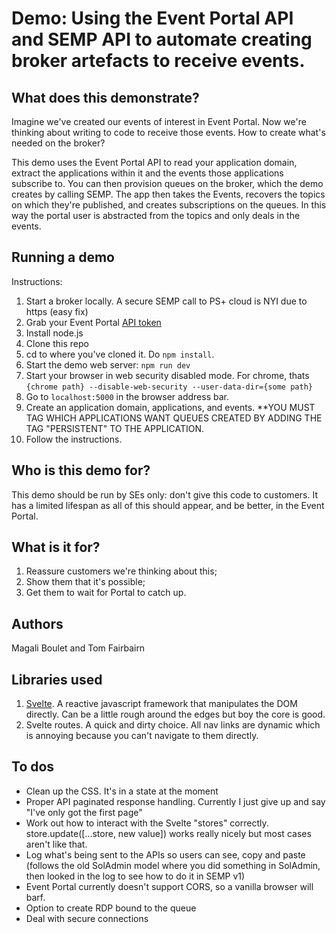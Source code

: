 # Demo: Using the Event Portal API and SEMP API to automate creating broker artefacts to receive events.

## What does this demonstrate?

Imagine we've created our events of interest in Event Portal. Now we're thinking about writing to code to receive those events.  How to create what's needed on the broker?

This demo uses the Event Portal API to read your application domain, extract the applications within it and the events those applications subscribe to.  You can then provision queues on the broker, which the demo creates by calling SEMP.  The app then takes the Events, recovers the topics on which they're published, and creates subscriptions on the queues.  In this way the portal user is abstracted from the topics and only deals in the events.

## Running a demo

Instructions:
1. Start a broker locally.  A secure SEMP call to PS+ cloud is NYI due to https (easy fix)
2. Grab your Event Portal [API token](https://docs.solace.com/Solace-Cloud/ght_api_tokens.htm#Create )
3. Install node.js
4. Clone this repo
5. cd to where you've cloned it.  Do `npm install`.
6. Start the demo web server: `npm run dev`
7. Start your browser in web security disabled mode.  For chrome, thats `{chrome path} --disable-web-security --user-data-dir={some path}`
8. Go to `localhost:5000` in the browser address bar.
9. Create an application domain, applications, and events. **YOU MUST TAG WHICH APPLICATIONS WANT QUEUES CREATED BY ADDING THE TAG "PERSISTENT" TO THE APPLICATION.
9. Follow the instructions.

## Who is this demo for?

This demo should be run by SEs only: don't give this code to customers.  It has a limited lifespan as all of this should appear, and be better, in the Event Portal.  

## What is it for?

1. Reassure customers we're thinking about this;
2. Show them that it's possible;
3. Get them to wait for Portal to catch up.

## Authors
Magali Boulet and Tom Fairbairn

## Libraries used

1. [Svelte](https://svelte.dev/).  A reactive javascript framework that manipulates the DOM directly.  Can be a little rough around the edges but boy the core is good.
2. Svelte routes.  A quick and dirty choice.  All nav links are dynamic which is annoying because you can't navigate to them directly.

## To dos
* Clean up the CSS.  It's in a state at the moment
* Proper API paginated response handling.  Currently I just give up and say "I've only got the first page"
* Work out how to interact with the Svelte "stores" correctly.  store.update([...store, new value]) works really nicely but most cases aren't like that.
* Log what's being sent to the APIs so users can see, copy and paste (follows the old SolAdmin model where you did something in SolAdmin, then looked in the log to see how to do it in SEMP v1)
* Event Portal currently doesn't support CORS, so a vanilla browser will barf.
* Option to create RDP bound to the queue
* Deal with secure connections
